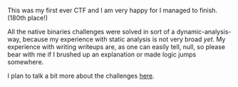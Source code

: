 This was my first ever CTF and I am very happy for I managed to finish. (180th place!)

All the native binaries challenges were solved in sort of a dynamic-analysis-way, because my experience with static analysis is not very broad *yet*. My experience with writing writeups are, as one can easily tell, null, so please bear with me if I brushed up an explanation or made logic jumps somewhere.

I plan to talk a bit more about the challenges [here](https://kumahooks.github.io/2022/11/17/Flare-On-9.html).
